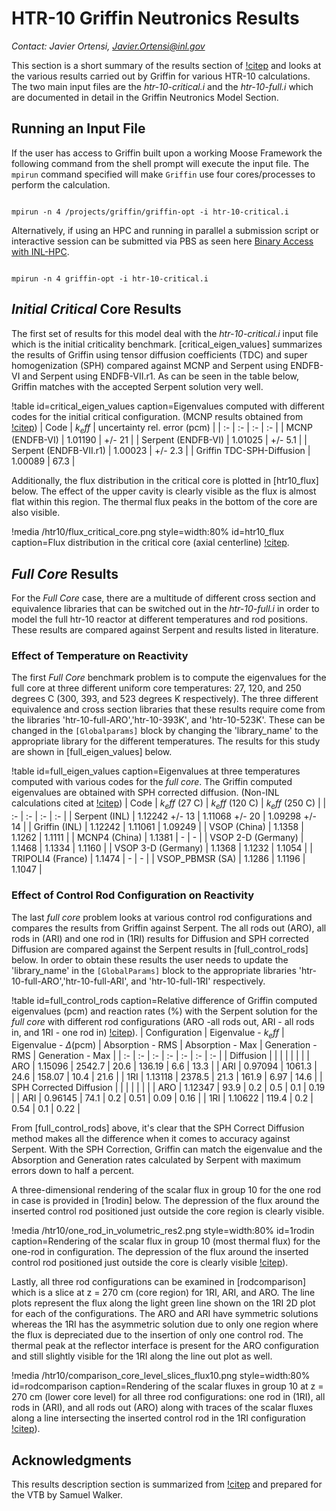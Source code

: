 # HTR-10 Griffin Neutronics Results

*Contact: Javier Ortensi, Javier.Ortensi@inl.gov*

This section is a short summary of the results section of [!citep](HTR-10Benchmark)
and looks at the various results carried out by Griffin for various HTR-10 calculations.
The two main input files are the *htr-10-critical.i* and the *htr-10-full.i* which are
documented in detail in the Griffin Neutronics Model Section.


## Running an Input File

If the user has access to Griffin built upon a working Moose Framework the following
command from the shell prompt will execute the input file. The `mpirun` command specified
will make `Griffin` use four cores/processes to perform the calculation.

```language=bash

mpirun -n 4 /projects/griffin/griffin-opt -i htr-10-critical.i

```

Alternatively, if using an HPC and running in parallel a submission script or interactive session can be submitted
via PBS as seen here [Binary Access with INL-HPC](mooseframework.inl.gov/help/inl/hpc_binary.html).

```language=bash

mpirun -n 4 griffin-opt -i htr-10-critical.i

```


## *Initial Critical* Core Results

The first set of results for this model deal with the *htr-10-critical.i* input file
which is the initial criticality benchmark. [critical_eigen_values] summarizes the
results of Griffin using tensor diffusion coefficients (TDC) and super homogenization (SPH)
compared against MCNP and Serpent using ENDFB-VI and Serpent using ENDFB-VII.r1.
As can be seen in the table below, Griffin matches with the accepted Serpent solution very well.

!table id=critical_eigen_values caption=Eigenvalues computed with different codes for the initial critical configuration. (MCNP results obtained from [!citep](IRPhEP))
| Code  | $k_eff$  | uncertainty rel. error (pcm)  |
| :- | :- | :- | :- |
| MCNP (ENDFB-VI)  | 1.01190 | +/- 21 |
| Serpent (ENDFB-VI) | 1.01025 | +/- 5.1 |
| Serpent (ENDFB-VII.r1) | 1.00023 | +/- 2.3 |
| Griffin TDC-SPH-Diffusion | 1.00089 | 67.3 |

Additionally, the flux distribution in the critical core is plotted in [htr10_flux] below.
The effect of the upper cavity is clearly visible as the flux is almost flat within this region.
The thermal flux peaks in the bottom of the core are also visible.

!media /htr10/flux_critical_core.png
   style=width:80%
   id=htr10_flux
   caption=Flux distribution in the critical core (axial centerline) [!citep](HTR-10Benchmark).

## *Full Core* Results

For the *Full Core* case, there are a multitude of different cross section and equivalence
libraries that can be switched out in the *htr-10-full.i* in order to model the full htr-10
reactor at different temperatures and rod positions.
These results are compared against Serpent and results listed in literature.

### Effect of Temperature on Reactivity

The first *Full Core* benchmark problem is to compute the eigenvalues for the full core at
three different uniform core temperatures: 27, 120, and 250 degrees C (300, 393, and 523 degrees K respectively).
The three different equivalence and cross section libraries that these results require
come from the libraries 'htr-10-full-ARO','htr-10-393K', and 'htr-10-523K'.
These can be changed in the `[Globalparams]` block by changing the 'library_name'
to the appropriate library for the different temperatures.
The results for this study are shown in [full_eigen_values] below.

!table id=full_eigen_values caption=Eigenvalues at three temperatures computed with various codes for the *full core*. The Griffin computed eigenvalues are obtained with SPH corrected diffusion. (Non-INL calculations cited at [!citep](TECDOC))
| Code  | $k_eff$ (27 C)  | $k_eff$ (120 C) | $k_eff$ (250 C) |
| :- | :- | :- | :- |
| Serpent (INL)  | 1.12242 +/- 13 | 1.11068 +/- 20 | 1.09298 +/- 14 |
| Griffin (INL)  | 1.12242 | 1.11061 | 1.09249 |
| VSOP (China)  | 1.1358 | 1.1262 | 1.1111 |
| MCNP4 (China)  | 1.1381 | - | - |
| VSOP 2-D (Germany)  | 1.1468 | 1.1334 | 1.1160 |
| VSOP 3-D (Germany)  | 1.1368 | 1.1232 | 1.1054 |
| TRIPOLI4 (France)  | 1.1474 | - | - |
| VSOP_PBMSR (SA) | 1.1286 | 1.1196 | 1.1047 |

### Effect of Control Rod Configuration on Reactivity

The last *full core* problem looks at various control rod configurations and compares
the results from Griffin against Serpent.
The all rods out (ARO), all rods in (ARI) and one rod in (1RI) results for Diffusion
and SPH corrected Diffusion are compared against the Serpent results in [full_control_rods] below.
In order to obtain these results the user needs to update the 'library_name' in
the `[GlobalParams]` block to the appropriate libraries 'htr-10-full-ARO','htr-10-full-ARI',
and 'htr-10-full-1RI' respectively.

!table id=full_control_rods caption=Relative difference of Griffin computed eigenvalues (pcm) and reaction rates (%) with the Serpent solution for the *full core* with different rod configurations (ARO -all rods out, ARI - all rods in, and 1RI - one rod in) [!citep](HTR-10Benchmark)).
| Configuration | Eigenvalue - $k_eff$ | Eigenvalue - $\Delta$(pcm) | Absorption - RMS  | Absorption - Max  | Generation - RMS	 | Generation - Max  |
| :- | :- | :- | :- | :- | :- | :- |
| Diffusion  |  |  |  |  |  |  |
| ARO  | 1.15096 | 2542.7 | 20.6 | 136.19 | 6.6 | 13.3 |
| ARI  | 0.97094 | 1061.3 | 24.6 | 158.07 | 10.4 | 21.6 |
| 1RI  | 1.13118 | 2378.5 | 21.3 | 161.9 | 6.97 | 14.6 |
| SPH Corrected Diffusion  |  |  |  |  |  |  |
| ARO  | 1.12347 | 93.9 | 0.2 | 0.5 | 0.1 | 0.19 |
| ARI  | 0.96145 | 74.1 | 0.2 | 0.51 | 0.09 | 0.16 |
| 1RI  | 1.10622 | 119.4 | 0.2 | 0.54 | 0.1 | 0.22 |

From [full_control_rods] above, it's clear that the SPH Correct Diffusion method
makes all the difference when it comes to accuracy against Serpent.
With the SPH Correction, Griffin can match the eigenvalue and the Absorption and
Generation rates calculated by Serpent with maximum errors down to half a percent.

A three-dimensional rendering of the scalar flux in group 10 for the one rod in
case is provided in [1rodin] below. The depression of the flux around the inserted
control rod positioned just outside the core region is clearly visible.

!media /htr10/one_rod_in_volumetric_res2.png
      style=width:80%
      id=1rodin
      caption=Rendering of the scalar flux in group 10 (most thermal flux) for the one-rod in configuration. The depression of the flux around the inserted control rod positioned just outside the core is clearly visible [!citep](HTR-10Benchmark)).

Lastly, all three rod configurations can be examined in [rodcomparison] which is a
slice at z = 270 cm (core region) for 1RI, ARI, and ARO.
The line plots represent the flux along the light green line shown on the 1RI 2D plot
for each of the configurations.
The ARO and ARI have symmetric solutions whereas the 1RI has the asymmetric solution
due to only one region where the flux is depreciated due to the insertion of only one control rod.
The thermal peak at the reflector interface is present for the ARO configuration and still slightly
visible for the 1RI along the line out plot as well.


!media /htr10/comparison_core_level_slices_flux10.png
      style=width:80%
      id=rodcomparison
      caption=Rendering of the scalar fluxes in group 10 at z = 270 cm (lower core level) for all three rod configurations: one rod in (1RI), all rods in (ARI), and all rods out (ARO) along with traces of the scalar fluxes along a line intersecting the inserted control rod in the 1RI configuration [!citep](HTR-10Benchmark)).

## Acknowledgments

This results description section is summarized from [!citep](HTR-10Benchmark) and prepared for the VTB by Samuel Walker.
